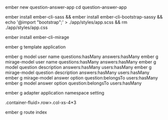 ember new question-answer-app
cd question-answer-app

ember install ember-cli-sass && ember install ember-cli-bootstrap-sassy && echo '@import "bootstrap";' > ./app/styles/app.scss && rm ./app/styles/app.css

ember install ember-cli-mirage 

ember g template application

ember g model user name questions:hasMany answers:hasMany
ember g mirage-model user name questions:hasMany answers:hasMany
ember g model question description answers:hasMany users:hasMany 
ember g mirage-model question description answers:hasMany users:hasMany
ember g mirage-model answer option question:belongsTo users:hasMany   
ember g model answer option question:belongsTo users:hasMany

ember g adapter application
namespace setting

.container-fluid>.row>.col-xs-4*3

ember g route index

